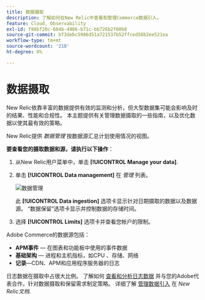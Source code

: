 ```yaml
---
title: 数据摄取
description: 了解如何在New Relic中查看和管理Commerce数据引入。
feature: Cloud, Observability
exl-id: f88bf20c-604b-4986-b71c-bb726b2f00b8
source-git-commit: bf3debc5986d51a721537b52ffced58b2ee521ea
workflow-type: tm+mt
source-wordcount: '210'
ht-degree: 0%

---
```


# 数据摄取

New Relic依靠丰富的数据提供有效的监测和分析，但大型数据集可能会影响及时的结果、性能和合规性。 本主题提供有关管理数据摄取的一些指南，以及优化数据以使其最有效的策略。

New Relic提供 _数据管理_ 按数据源汇总计划使用情况的视图。

**要查看您的摄取数据和源，请执行以下操作**：

1. 从New Relic用户菜单中，单击 **[!UICONTROL Manage your data]**.
1. 单击 **[!UICONTROL Data management]** 在 _管理_ 列表。

   ![数据管理](../../assets/new-relic/data-ingestion.png)

   此 **[!UICONTROL Data ingestion]** 选项卡显示针对日期摄取的数据以及数据源。
“数据保留”选项卡显示并控制数据的存储时间。

1. 选择 **[!UICONTROL Limits]** 选项卡并查看您帐户的限制。

Adobe Commerce的数据源包括：

- **APM事件** — 在图表和功能板中使用的事件数据
- **基础架构** — 进程和主机指标，如CPU 、存储、网络
- **记录**—CDN、APM和应用程序服务器的日志

日志数据在摄取中占很大比例。 了解如何 [查看和分析日志数据](log-management.md#view-and-analyze-log-data) 并与您的Adobe代表合作，针对数据摄取和保留需求制定策略。 详细了解 [管理数据引入](https://docs.newrelic.com/docs/data-apis/manage-data/manage-data-coming-new-relic/) 在 _New Relic文档_.
